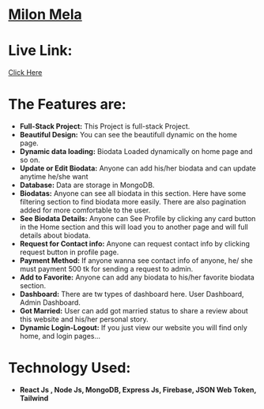 # [Milon Mela](https://milon-mela-matrimony.netlify.app)


# Live Link: 
   [Click Here](https://milon-mela-matrimony.netlify.app)

# The Features are:

* **Full-Stack Project:** This Project is full-stack Project.
* **Beautiful Design:** You can see the beautifull dynamic on the home page.
* **Dynamic data loading:** Biodata Loaded dynamically on home page and so on.
* **Update or Edit Biodata:** Anyone can add his/her biodata and can update anytime he/she want
* **Database:** Data are storage in MongoDB.
* **Biodatas:** Anyone can see all biodata in this section. Here have some filtering section to find biodata more easily. There are also pagination added for more comfortable to the user.
* **See Biodata Details:** Anyone can See Profile by clicking any card button in the Home section and this will load you to another page and will full details about biodata.
* **Request for Contact info:** Anyone can request contact info by clicking request button in profile page.
* **Payment Method:** If anyone wanna see contact info of anyone, he/ she must payment 500 tk for sending a request to admin. 
* **Add to Favorite:** Anyone can add any biodata to his/her favorite biodata section.
* **Dashboard:** There are tw types of dashboard here. User Dashboard, Admin Dashboard.
* **Got Married:** User can add got married status to share a review about this website and his/her personal story.
* **Dynamic Login-Logout:** If you just view our website you will find only home, and login pages... 

# Technology Used:

* **React Js , Node Js, MongoDB, Express Js, Firebase, JSON Web Token, Tailwind**

